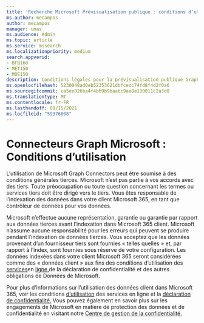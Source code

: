```yaml
---
title: 'Recherche Microsoft Prévisualisation publique : conditions d’utilisation'
ms.author: mecampos
author: mecampos
manager: umas
ms.audience: Admin
ms.topic: article
ms.service: mssearch
ms.localizationpriority: medium
search.appverid:
- BFB160
- MET150
- MOE150
description: Conditions légales pour la prévisualisation publique Graph connecteurs Microsoft Recherche Microsoft
ms.openlocfilehash: 5230048ad0eb52353621dbfcecc74fd8f4d2f0a6
ms.sourcegitcommit: ca5ee826ba4f4bb9b9baabc9ae8a130011c2a3d0
ms.translationtype: MT
ms.contentlocale: fr-FR
ms.lasthandoff: 09/15/2021
ms.locfileid: "59376008"
---
```

<!---Previous ms.author: anfowler --->

# <a name="microsoft-graph-connectors-terms-of-use"></a>Connecteurs Graph Microsoft : Conditions d’utilisation

L’utilisation de Microsoft Graph Connectors peut être soumise à des conditions générales tierces. Microsoft n’est pas partie à vos accords avec des tiers. Toute préoccupation ou toute question concernant les termes ou services tiers doit être dirigé vers le tiers. Vous êtes responsable de l’indexation des données dans votre client Microsoft 365, en tant que contrôleur de données pour vos données.

Microsoft n’effectue aucune représentation, garantie ou garantie par rapport aux données tierces avant l’indexation dans Microsoft 365 client.  Microsoft n’assume aucune responsabilité pour les erreurs qui peuvent se produire pendant l’indexation de données tierces.  Vous acceptez que les données provenant d’un fournisseur tiers sont fournies « telles quelles » et, par rapport à l’index, sont fournies sous réserve de votre configuration. Les données indexées dans votre client Microsoft 365 seront considérées comme des « données client » aux fins des conditions d’utilisation des [services](http://www.microsoftvolumelicensing.com/Downloader.aspx?documenttype=OST&lang=English)en [ligne,](https://privacy.microsoft.com/privacystatement)de la déclaration de confidentialité et des autres obligations de Données de Microsoft.

Pour plus d’informations sur l’utilisation des données client dans Microsoft 365, voir les conditions [d’utilisation](http://www.microsoftvolumelicensing.com/Downloader.aspx?documenttype=OST&lang=English) des services en ligne et la [déclaration de confidentialité.](https://privacy.microsoft.com/privacystatement) Vous pouvez également en savoir plus sur les engagements de Microsoft en matière de protection des données et de confidentialité en visitant notre [Centre de gestion de la confidentialité.](https://www.microsoft.com/trust-center)
